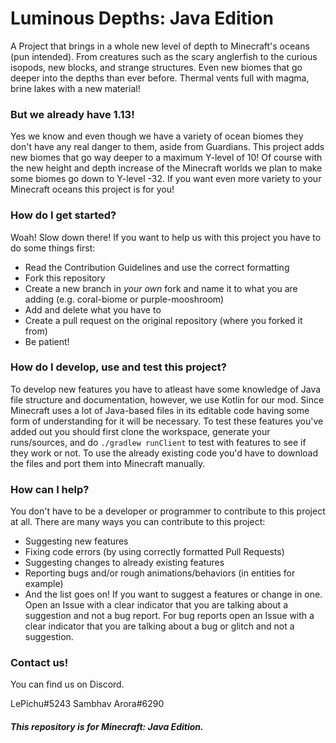 # Luminous Depths: Java Edition
A Project that brings in a whole new level of depth to Minecraft's oceans (pun intended).
From creatures such as the scary anglerfish to the curious isopods, new blocks, and strange structures.
Even new biomes that go deeper into the depths than ever before. Thermal vents full with magma, brine lakes with a new material!

### But we already have 1.13!
Yes we know and even though we have a variety of ocean biomes they don't have any real danger to them, aside from Guardians.
This project adds new biomes that go way deeper to a maximum Y-level of 10! Of course with the new height and depth increase of the Minecraft worlds we plan to make some biomes go down to Y-level -32.
If you want even more variety to your Minecraft oceans this project is for you!

### How do I get started?
Woah! Slow down there! If you want to help us with this project you have to do some things first:
* Read the Contribution Guidelines and use the correct formatting
* Fork this repository
* Create a new branch in *your own* fork and name it to what you are adding (e.g. coral-biome or purple-mooshroom)
* Add and delete what you have to
* Create a pull request on the original repository (where you forked it from)
* Be patient!

### How do I develop, use and test this project?
To develop new features you have to atleast have some knowledge of Java file structure and documentation, however, we use Kotlin for our mod. Since Minecraft uses a lot of Java-based files in its editable code having some form of understanding for it will be necessary.
To test these features you've added out you should first clone the workspace, generate your runs/sources, and do `./gradlew runClient` to test with features to see if they work or not.
To use the already existing code you'd have to download the files and port them into Minecraft manually.

### How can I help?
You don't have to be a developer or programmer to contribute to this project at all. There are many ways you can contribute to this project:
* Suggesting new features
* Fixing code errors (by using correctly formatted Pull Requests)
* Suggesting changes to already existing features
* Reporting bugs and/or rough animations/behaviors (in entities for example)
* And the list goes on!
If you want to suggest a features or change in one. Open an Issue with a clear indicator that you are talking about a suggestion and not a bug report. For bug reports open an Issue with a clear indicator that you are talking about a bug or glitch and not a suggestion.

### Contact us!
You can find us on Discord.

LePichu#5243
Sambhav Arora#6290

##### This repository is for Minecraft: Java Edition.

